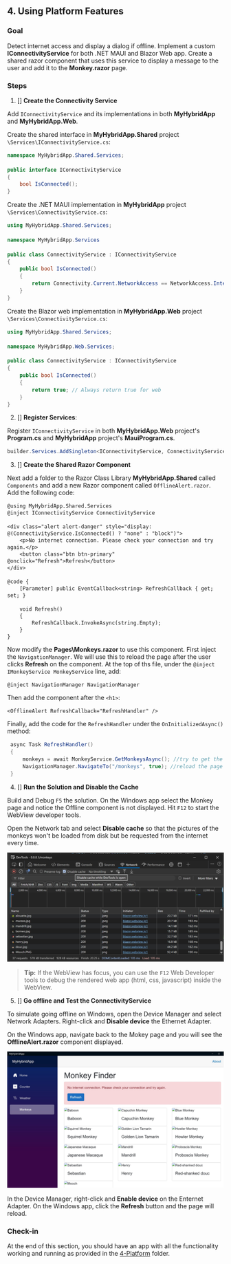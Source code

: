 ## 4. Using Platform Features

### Goal
Detect internet access and display a dialog if offline. Implement a custom **IConnectivityService** for both .NET MAUI and Blazor Web app. Create a shared razor component that uses this service to display a message to the user and add it to the **Monkey.razor** page.

### Steps
1. [] **Create the Connectivity Service**

Add `IConnectivityService` and its implementations in both **MyHybridApp** and **MyHybridApp.Web**.

Create the shared interface in **MyHybridApp.Shared** project `\Services\IConnectivityService.cs`:
```csharp
namespace MyHybridApp.Shared.Services;

public interface IConnectivityService
{
    bool IsConnected();
}
```

Create the .NET MAUI implementation in **MyHybridApp** project `\Services\ConnectivityService.cs`:
```csharp
using MyHybridApp.Shared.Services;

namespace MyHybridApp.Services

public class ConnectivityService : IConnectivityService
{
    public bool IsConnected()
    {
        return Connectivity.Current.NetworkAccess == NetworkAccess.Internet;
    }
}
```

Create the Blazor web implementation in **MyHybridApp.Web** project `\Services\ConnectivityService.cs`:
```csharp
using MyHybridApp.Shared.Services;

namespace MyHybridApp.Web.Services;

public class ConnectivityService : IConnectivityService
{
    public bool IsConnected()
    {
        return true; // Always return true for web
    }
}
```

2. [] **Register Services**:  

Register `IConnectivityService` in both **MyHybridApp.Web** project's **Program.cs** and **MyHybridApp** project's **MauiProgram.cs**.

```csharp
builder.Services.AddSingleton<IConnectivityService, ConnectivityService>();
```

3. [] **Create the Shared Razor Component**

Next add a folder to the Razor Class Library **MyHybridApp.Shared** called `Components` and add a new Razor component called `OfflineAlert.razor`. Add the following code:

```razor
@using MyHybridApp.Shared.Services  
@inject IConnectivityService ConnectivityService

<div class="alert alert-danger" style="display: @(ConnectivityService.IsConnected() ? "none" : "block")">
    <p>No internet connection. Please check your connection and try again.</p>
    <button class="btn btn-primary" @onclick="Refresh">Refresh</button>
</div>

@code {
    [Parameter] public EventCallback<string> RefreshCallback { get; set; }
   
    void Refresh()
    {
        RefreshCallback.InvokeAsync(string.Empty); 
    }
}
```

Now modify the **Pages\Monkeys.razor** to use this component. First inject the `NavigationManager`. We will use this to reload the page after the user clicks **Refresh** on the component. At the top of ths file, under the `@inject IMonkeyService MonkeyService` line, add:

```razor
@inject NavigationManager NavigationManager
```

Then add the component after the `<h1>`:
```razor
<OfflineAlert RefreshCallback="RefreshHandler" />
```

Finally, add the code for the `RefreshHandler` under the `OnInitializedAsync()` method:

```csharp
 async Task RefreshHandler()
 {
     monkeys = await MonkeyService.GetMonkeysAsync(); //try to get the monkeys again
     NavigationManager.NavigateTo("/monkeys", true); //reload the page
 }
```

4. [] **Run the Solution and Disable the Cache**

Build and Debug `F5` the solution. On the Windows app select the Monkey page and notice the Offline component is not displayed. Hit `F12` to start the WebView developer tools. 

Open the Network tab and select **Disable cache** so that the pictures of the monkeys won't be loaded from disk but be requested from the internet every time. 

![](/images/WebDevTools.jpg)

>**Tip:** If the WebView has focus, you can use the `F12` Web Developer tools to debug the rendered web app (html, css, javascript) inside the WebView.

5. [] **Go offline and Test the ConnectivityService**

To simulate going offline on Windows, open the Device Manager and select Network Adapters. Right-click and **Disable device** the Ethernet Adapter. 

On the Windows app, navigate back to the Mokey page and you will see the **OfflineAlert.razor** component displayed. 

![](/images/OfflineAlert.jpg)

In the Device Manager, right-click and **Enable device** on the Enternet Adapter. On the Windows app, click the **Refresh** button and the page will reload. 

### Check-in

At the end of this section, you should have an app with all the functionality working and running as provided in the [4-Platform](../4-Platform/) folder.